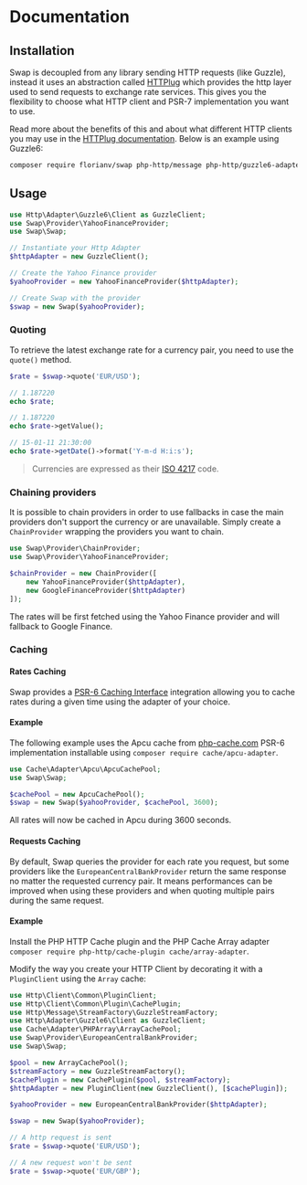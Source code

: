 # Documentation

## Installation

Swap is decoupled from any library sending HTTP requests (like Guzzle), instead it uses an abstraction called [HTTPlug](http://httplug.io/) which provides the http layer used to send requests to exchange rate services. This gives you the flexibility to choose what HTTP client and PSR-7 implementation you want to use.

Read more about the benefits of this and about what different HTTP clients you may use in the [HTTPlug documentation](http://docs.php-http.org/en/latest/httplug/users.html). Below is an example using Guzzle6:

```bash
composer require florianv/swap php-http/message php-http/guzzle6-adapter
```

## Usage

```php
use Http\Adapter\Guzzle6\Client as GuzzleClient;
use Swap\Provider\YahooFinanceProvider;
use Swap\Swap;

// Instantiate your Http Adapter
$httpAdapter = new GuzzleClient();

// Create the Yahoo Finance provider
$yahooProvider = new YahooFinanceProvider($httpAdapter);

// Create Swap with the provider
$swap = new Swap($yahooProvider);
```

### Quoting

To retrieve the latest exchange rate for a currency pair, you need to use the `quote()` method.

```php
$rate = $swap->quote('EUR/USD');

// 1.187220
echo $rate;

// 1.187220
echo $rate->getValue();

// 15-01-11 21:30:00
echo $rate->getDate()->format('Y-m-d H:i:s');
```

> Currencies are expressed as their [ISO 4217](http://en.wikipedia.org/wiki/ISO_4217) code.

### Chaining providers

It is possible to chain providers in order to use fallbacks in case the main providers don't support the currency or are unavailable.
Simply create a `ChainProvider` wrapping the providers you want to chain.

```php
use Swap\Provider\ChainProvider;
use Swap\Provider\YahooFinanceProvider;

$chainProvider = new ChainProvider([
    new YahooFinanceProvider($httpAdapter),
    new GoogleFinanceProvider($httpAdapter)
]);
```

The rates will be first fetched using the Yahoo Finance provider and will fallback to Google Finance.

### Caching

#### Rates Caching

Swap provides a [PSR-6 Caching Interface](http://www.php-fig.org/psr/psr-6) integration allowing you to cache rates during a given time using the adapter of your choice.

#### Example

The following example uses the Apcu cache from [php-cache.com](http://php-cache.com) PSR-6 implementation installable using `composer require cache/apcu-adapter`.

```php
use Cache\Adapter\Apcu\ApcuCachePool;
use Swap\Swap;

$cachePool = new ApcuCachePool();
$swap = new Swap($yahooProvider, $cachePool, 3600);
```

All rates will now be cached in Apcu during 3600 seconds.

#### Requests Caching

By default, Swap queries the provider for each rate you request, but some providers like the `EuropeanCentralBankProvider`
return the same response no matter the requested currency pair. It means performances can be improved when using these providers
and when quoting multiple pairs during the same request.

#### Example

Install the PHP HTTP Cache plugin and the PHP Cache Array adapter `composer require php-http/cache-plugin cache/array-adapter`.

Modify the way you create your HTTP Client by decorating it with a `PluginClient` using the `Array` cache:

```php
use Http\Client\Common\PluginClient;
use Http\Client\Common\Plugin\CachePlugin;
use Http\Message\StreamFactory\GuzzleStreamFactory;
use Http\Adapter\Guzzle6\Client as GuzzleClient;
use Cache\Adapter\PHPArray\ArrayCachePool;
use Swap\Provider\EuropeanCentralBankProvider;
use Swap\Swap;

$pool = new ArrayCachePool();
$streamFactory = new GuzzleStreamFactory();
$cachePlugin = new CachePlugin($pool, $streamFactory);
$httpAdapter = new PluginClient(new GuzzleClient(), [$cachePlugin]);

$yahooProvider = new EuropeanCentralBankProvider($httpAdapter);

$swap = new Swap($yahooProvider);

// A http request is sent
$rate = $swap->quote('EUR/USD');

// A new request won't be sent
$rate = $swap->quote('EUR/GBP');
```

